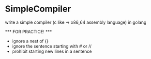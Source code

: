 SimpleCompiler
==============

write a simple compiler (c like -> x86_64 assembly language) in golang

*** FOR PRACTICE! ***

* ignore a nest of {}
* ignore the sentence starting with # or //
* prohibit starting new lines in a sentence

